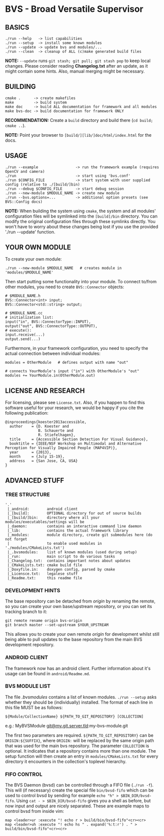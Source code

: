 BVS - Broad Versatile Supervisor
================================



BASICS
------

	./run --help   -> list capabilities
	./run --setup  -> install some known modules
	./run --update -> update bvs and modules/...
	./run --clean  -> cleanup of ALL (c)make generated build files

**NOTE:**
`--update` runs `git stash; git pull; git stash pop` to keep local changes.
Please consider reading **Changelog.txt** after an update, as it might contain
some hints. Also, manual merging might be necessary.



BUILDING
--------

	cmake .      -> create makefiles
	make         -> build system
	make doc     -> build ALL documentation for framework and all modules
	make bvs-doc -> build documentation for framework ONLY

**RECOMMENDATION:**
Create a `build` directory and build there (`cd build; cmake ..`).

**NOTE:**
Point your browser to `[build/][lib/]doc/html/index.html` for the docs.



USAGE
-----

	./run --example                 -> run the framework example (requires OpenCV and camera)
	./run                           -> start using 'bvs.conf'
	./run $CONFIG_FILE              -> start system with user supplied config (relative to ./[build/]bin)
	./run --debug $CONFIG_FILE      -> start debug session
	./run --new-module $MODULE_NAME -> create new module
	./run --bvs.options=...         -> additional option presets (see BVS::Config docs)

**NOTE:**
When building the system using `cmake`, the system and all modules'
configuration files will be symlinked into the `[build]/bin` directory. You can
modify the original configuration files through these symlinks directly. You
won't have to worry about these changes being lost if you use the provided
'./run --update' function.



YOUR OWN MODULE
---------------

To create your own module:

	./run --new-module $MODULE_NAME   # creates module in 'modules/$MODULE_NAME'

Then start putting some functionality into your module. To connect to/from
other modules, you need to create `BVS::Connector` objects:

	# $MODULE_NAME.h
	BVS::Connector<int> input;
	BVS::Connector<std::string> output;
	
	# $MODULE_NAME.cc
	# initialization list:
	input("in", BVS::ConnectorType::INPUT),
	output("out", BVS::ConnectorType::OUTPUT),
	# execute():
	input.receive(...)
	output.send(...)

Furthermore, in your framework configuration, you need to specify the actual
connection between individual modules:

	modules = OtherModule   # defines output with name "out"
	
	# connects YourModule's input ("in") with OtherModule's "out"
	modules += YourModule.in(OtherModule.out)



LICENSE AND RESEARCH
--------------------

For licensing, please see `License.txt`. Also, if you happen to find this
software useful for your research, we would be happy if you cite the following
publication:

	@inproceedings{koester2013accessible,
	  author    = {D. Koester and
	               B. Schauerte and
	               R. Stiefelhagen},
	  title     = {Accessible Section Detection For Visual Guidance},
	  booktitle = {IEEE/NSF Workshop on Multimodal and Alternative Perception for Visually Impaired People (MAP4VIP)},
	  year      = {2013},
	  month     = {July 15-19},
	  address   = {San Jose, CA, USA}
	}



ADVANCED STUFF
--------------

### TREE STRUCTURE

	'.'
	 |_android:        android client
	 |_[build]:        OPTIONAL directory for out of source builds
	 |_[build/]bin:    directory where all your modules/executables/settings will be
	 |_daemon:         contains an interactive command line daemon
	 |_lib:            contains the actual framework library
	 |_modules:        module directory, create git submodules here (do not forget
	 |                 to enable used modules in './modules/CMakeLists.txt')
	 |_.bvsmodules:    list of known modules (used during setup)
	 |_run:            main script to do various tasks
	 |_Changelog.txt:  contains important notes about updates
	 |_CMakeLists.txt: cmake build file
	 |_Doxyfile.in:    doxygen config, parsed by cmake
	 |_Licensce.txt:   legalese stuff
	 |_Readme.txt:     this readme file



### DEVELOPMENT HINTS

The base repository can be detached from *origin* by renaming the remote, so
you can create your own base/upstream repository, or you can set its tracking
branch to it:

	git remote rename origin bvs-origin
	git branch master --set-upstream $YOUR_UPSTREAM

This allows you to
create your own remote *origin* for development whilst still being able to pull
updates to the base repository from the main BVS development repository.



### ANDROID CLIENT

The framework now has an android client. Further information about it's usage
can be found in `android/Readme.md`.



### BVS MODULE LIST

The file *.bvsmodules* contains a list of known modules. `./run --setup` asks
whether they should be (individually) installed. The format of each line in
this file MUST be as follows:

	${Module/CollectionName} ${PATH_TO_GIT_REPOSITORY} [COLLECTION]

e.g.: MyBVSModule git@my.git.server.tld:my-bvs-module.git

The first two parameters are required. `${PATH_TO_GIT_REPOSITORY}` can be
`ORIGIN:${SUFFIX}`, where `ORIGIN:` will be replaced by the same origin path
that was used for the main bvs repository. The parameter `COLLECTION` is
optional. It indicates that a repository contains more than one module. The
setup function will then create an entry in `modules/CMakeLists.txt` for every
directory it encounters in the collection's toplevel hierarchy.



### FIFO CONTROL

The BVS Daemon (bvsd) can be controlled through a FIFO file (`./run -f`). This
will (if necessary) create the special file `bin/bvsd-fifo` which can be used
to control bvsd by sending for example `echo "h" > $BIN_DIR/bvsd-fifo`. Using
`cat - > $BIN_DIR/bvsd-fifo` gives you a shell as before, but now input and
output are nicely separated. These are example maps to control bvsd from inside
vim:

	map <leader>ur :execute "! echo r > build/bin/bvsd-fifo"<cr><cr>
	map <leader>uh :execute "! echo hs " . expand('%:t:r') . " > build/bin/bvsd-fifo"<cr><cr>

